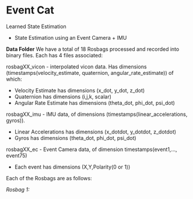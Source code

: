 # Event Cat
Learned State Estimation
- State Estimation using an Event Camera + IMU

**Data Folder**
We have a total of 18 Rosbags processed and recorded into binary files. Each has 4 files associated:

rosbagXX_vicon - interpolated vicon data. Has dimensions (timestamps(velocity_estimate, quaternion, angular_rate_estimate)) of which:
- Velocity Estimate has dimensions (x_dot, y_dot, z_dot)
- Quaternion has dimensions (i,j,k, scalar)
- Angular Rate Estimate has dimensions (theta_dot, phi_dot, psi_dot)

rosbagXX_imu - IMU data, of dimensions (timestamps(linear_accelerations, gyros)).
- Linear Accelerations has dimensions (x_dotdot, y_dotdot, z_dotdot)
- Gyros has dimensions (theta_dot, phi_dot, psi_dot)

rosbagXX_ec - Event Camera data, of dimension timestamps(event1,..., event75)
- Each event has dimensions (X,Y,Polarity(0 or 1))


Each of the Rosbags are as follows:

*Rosbag 1:*
